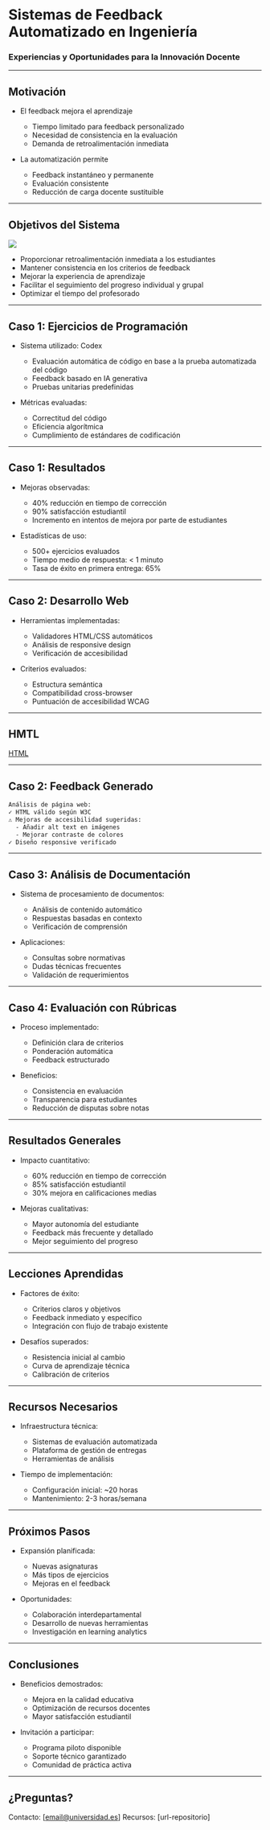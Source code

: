 # Sistemas de Feedback Automatizado en Ingeniería
### Experiencias y Oportunidades para la Innovación Docente
---

## Motivación

- El feedback mejora el aprendizaje
  - Tiempo limitado para feedback personalizado
  - Necesidad de consistencia en la evaluación
  - Demanda de retroalimentación inmediata

- La automatización permite
  - Feedback instantáneo y permanente
  - Evaluación consistente
  - Reducción de carga docente sustituible

---

## Objetivos del Sistema

![](https://media.licdn.com/dms/image/v2/D5612AQEPULRTdabm0A/article-cover_image-shrink_423_752/article-cover_image-shrink_423_752/0/1719073236032?e=1741824000&v=beta&t=NkT0Zh3ixyzsrG1MEFRhwOgypBj2-r9F_ORUaGajnTQ)  
- Proporcionar retroalimentación inmediata a los estudiantes
- Mantener consistencia en los criterios de feedback
- Mejorar la experiencia de aprendizaje
- Facilitar el seguimiento del progreso individual y grupal
- Optimizar el tiempo del profesorado  

---

## Caso 1: Ejercicios de Programación

- Sistema utilizado: Codex
  - Evaluación automática de código en base a la prueba automatizada del código
  - Feedback basado en IA generativa
  - Pruebas unitarias predefinidas

- Métricas evaluadas:
  - Correctitud del código
  - Eficiencia algorítmica
  - Cumplimiento de estándares de codificación

---

## Caso 1: Resultados

- Mejoras observadas:
  - 40% reducción en tiempo de corrección
  - 90% satisfacción estudiantil
  - Incremento en intentos de mejora por parte de estudiantes

- Estadísticas de uso:
  - 500+ ejercicios evaluados
  - Tiempo medio de respuesta: < 1 minuto
  - Tasa de éxito en primera entrega: 65%

---

## Caso 2: Desarrollo Web

- Herramientas implementadas:
  - Validadores HTML/CSS automáticos
  - Análisis de responsive design
  - Verificación de accesibilidad

- Criterios evaluados:
  - Estructura semántica
  - Compatibilidad cross-browser
  - Puntuación de accesibilidad WCAG

---
## HMTL

[HTML](https:codex.tecnun.es/codex/Login?demo=s1&nid=5530#17971) 


---

## Caso 2: Feedback Generado

```html
Análisis de página web:
✓ HTML válido según W3C
⚠ Mejoras de accesibilidad sugeridas:
  - Añadir alt text en imágenes
  - Mejorar contraste de colores
✓ Diseño responsive verificado
```

---

## Caso 3: Análisis de Documentación

- Sistema de procesamiento de documentos:
  - Análisis de contenido automático
  - Respuestas basadas en contexto
  - Verificación de comprensión

- Aplicaciones:
  - Consultas sobre normativas
  - Dudas técnicas frecuentes
  - Validación de requerimientos

---

## Caso 4: Evaluación con Rúbricas

- Proceso implementado:
  - Definición clara de criterios
  - Ponderación automática
  - Feedback estructurado

- Beneficios:
  - Consistencia en evaluación
  - Transparencia para estudiantes
  - Reducción de disputas sobre notas

---

## Resultados Generales

- Impacto cuantitativo:
  - 60% reducción en tiempo de corrección
  - 85% satisfacción estudiantil
  - 30% mejora en calificaciones medias

- Mejoras cualitativas:
  - Mayor autonomía del estudiante
  - Feedback más frecuente y detallado
  - Mejor seguimiento del progreso

---

## Lecciones Aprendidas

- Factores de éxito:
  - Criterios claros y objetivos
  - Feedback inmediato y específico
  - Integración con flujo de trabajo existente

- Desafíos superados:
  - Resistencia inicial al cambio
  - Curva de aprendizaje técnica
  - Calibración de criterios

---

## Recursos Necesarios

- Infraestructura técnica:
  - Sistemas de evaluación automatizada
  - Plataforma de gestión de entregas
  - Herramientas de análisis

- Tiempo de implementación:
  - Configuración inicial: ~20 horas
  - Mantenimiento: 2-3 horas/semana

---

## Próximos Pasos

- Expansión planificada:
  - Nuevas asignaturas
  - Más tipos de ejercicios
  - Mejoras en el feedback

- Oportunidades:
  - Colaboración interdepartamental
  - Desarrollo de nuevas herramientas
  - Investigación en learning analytics

---

## Conclusiones

- Beneficios demostrados:
  - Mejora en la calidad educativa
  - Optimización de recursos docentes
  - Mayor satisfacción estudiantil

- Invitación a participar:
  - Programa piloto disponible
  - Soporte técnico garantizado
  - Comunidad de práctica activa

---

## ¿Preguntas?

Contacto: [email@universidad.es]
Recursos: [url-repositorio]